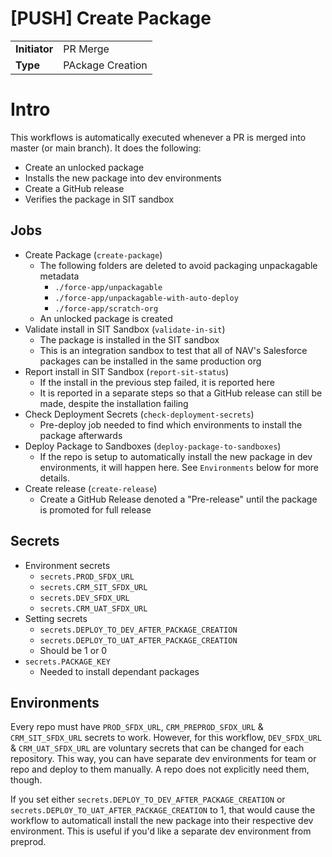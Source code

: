 # [PUSH] Create Package

|               |                    |
| ------------- | ------------------ |
| **Initiator** | PR Merge           | 
| **Type**      | PAckage Creation   |

# Intro

This workflows is automatically executed whenever a PR is merged into master (or main branch). It does the following:

- Create an unlocked package
- Installs the new package into dev environments
- Create a GitHub release
- Verifies the package in SIT sandbox

## Jobs

- Create Package (`create-package`)
    - The following folders are deleted to avoid packaging unpackagable metadata
        - `./force-app/unpackagable`
        - `./force-app/unpackagable-with-auto-deploy`
        - `./force-app/scratch-org`
    - An unlocked package is created
- Validate install in SIT Sandbox (`validate-in-sit`)
    - The package is installed in the SIT sandbox
    - This is an integration sandbox to test that all of NAV's Salesforce packages can be installed in the same production org
- Report install in SIT Sandbox (`report-sit-status`)
    - If the install in the previous step failed, it is reported here
    - It is reported in a separate steps so that a GitHub release can still be made, despite the installation failing
- Check Deployment Secrets (`check-deployment-secrets`)
    - Pre-deploy job needed to find which environments to install the package afterwards
- Deploy Package to Sandboxes (`deploy-package-to-sandboxes`)
    - If the repo is setup to automatically install the new package in dev environments, it will happen here. See `Environments` below for more details.
- Create release (`create-release`)
    - Create a GitHub Release denoted a "Pre-release" until the package is promoted for full release

## Secrets

- Environment secrets
    - `secrets.PROD_SFDX_URL`
    - `secrets.CRM_SIT_SFDX_URL`
    - `secrets.DEV_SFDX_URL`
    - `secrets.CRM_UAT_SFDX_URL`
- Setting secrets
    - `secrets.DEPLOY_TO_DEV_AFTER_PACKAGE_CREATION`
    - `secrets.DEPLOY_TO_UAT_AFTER_PACKAGE_CREATION`
    - Should be 1 or 0
- `secrets.PACKAGE_KEY`
    - Needed to install dependant packages

## Environments

Every repo must have `PROD_SFDX_URL`, `CRM_PREPROD_SFDX_URL` & `CRM_SIT_SFDX_URL` secrets to work. However, for this workflow, `DEV_SFDX_URL` & `CRM_UAT_SFDX_URL` are voluntary secrets that can be changed for each repository. This way, you can have separate dev environments for team or repo and deploy to them manually. A repo does not explicitly need them, though.

If you set either `secrets.DEPLOY_TO_DEV_AFTER_PACKAGE_CREATION` or `secrets.DEPLOY_TO_UAT_AFTER_PACKAGE_CREATION` to 1, that would cause the workflow to automaticall install the new package into their respective dev environment. This is useful if you'd like a separate dev environment from preprod.